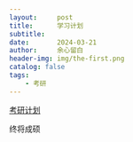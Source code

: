```yaml
---
layout:     post
title:      学习计划
subtitle:   
date:       2024-03-21
author:     余心留白
header-img: img/the-first.png
catalog: false
tags:
    - 考研
---
```

[考研计划](https://tricolor-almandine-59e.notion.site/1e9153d1c73647ed89c42fb0133f5293?pvs=4)

终将成硕